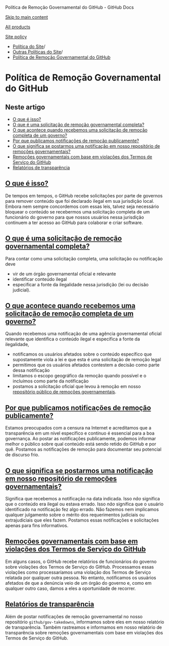 Política de Remoção Governamental do GitHub - GitHub Docs

[Skip to main content](#main-content)

[All products](/pt)

[Site policy](/site-policy)

* [Política do Site](/pt/site-policy)/
* [Outras Políticas do Site](/pt/site-policy/other-site-policies)/
* [Política de Remoção Governamental do GitHub](/pt/site-policy/other-site-policies/github-government-takedown-policy)

Política de Remoção Governamental do GitHub
==========

Neste artigo
----------

* [O que é isso?](#what-is-this)
* [O que é uma solicitação de remoção governamental completa?](#what-is-a-complete-government-takedown-request)
* [O que acontece quando recebemos uma solicitação de remoção completa de um governo?](#what-happens-when-we-receive-a-complete-takedown-request-from-a-government)
* [Por que publicamos notificações de remoção publicamente?](#why-do-we-publicly-post-takedown-notices)
* [O que significa se postarmos uma notificação em nosso repositório de remoções governamentais?](#what-does-it-mean-if-we-post-a-notice-in-our-gov-takedowns-repository)
* [Remoções governamentais com base em violações dos Termos de Serviço do GitHub](#government-takedowns-based-on-violations-of-githubs-terms-of-service)
* [Relatórios de transparência](#transparency-reporting)

[O que é isso?](#what-is-this)
----------

De tempos em tempos, o GitHub recebe solicitações por parte de governos para remover conteúdo que foi declarado ilegal em sua jurisdição local. Embora nem sempre concordemos com essas leis, talvez seja necessário bloquear o conteúdo se recebermos uma solicitação completa de um funcionário do governo para que nossos usuários nessa jurisdição continuem a ter acesso ao GitHub para colaborar e criar software.

[O que é uma solicitação de remoção governamental completa?](#what-is-a-complete-government-takedown-request)
----------

Para contar como uma solicitação completa, uma solicitação ou notificação deve

* vir de um órgão governamental oficial e relevante
* identificar conteúdo ilegal
* especificar a fonte da ilegalidade nessa jurisdição (lei ou decisão judicial).

[O que acontece quando recebemos uma solicitação de remoção completa de um governo?](#what-happens-when-we-receive-a-complete-takedown-request-from-a-government)
----------

Quando recebemos uma notificação de uma agência governamental oficial relevante que identifica o conteúdo ilegal e especifica a fonte da ilegalidade,

* notificamos os usuários afetados sobre o conteúdo específico que supostamente viola a lei e que esta é uma solicitação de remoção legal
* permitimos que os usuários afetados contestem a decisão como parte dessa notificação
* limitamos o escopo geográfico da remoção quando possível e o incluímos como parte da notificação
* postamos a solicitação oficial que levou à remoção em nosso [repositório público de remoções governamentais](https://github.com/github/gov-takedowns).

[Por que publicamos notificações de remoção publicamente?](#why-do-we-publicly-post-takedown-notices)
----------

Estamos preocupados com a censura na Internet e acreditamos que a transparência em um nível específico e contínuo é essencial para a boa governança. Ao postar as notificações publicamente, podemos informar melhor o público sobre qual conteúdo está sendo retido do GitHub e por quê. Postamos as notificações de remoção para documentar seu potencial de discurso frio.

[O que significa se postarmos uma notificação em nosso repositório de remoções governamentais?](#what-does-it-mean-if-we-post-a-notice-in-our-gov-takedowns-repository)
----------

Significa que recebemos a notificação na data indicada. Isso *não* significa que o conteúdo era ilegal ou estava errado. Isso *não* significa que o usuário identificado na notificação fez algo errado. Não fazemos nem implicamos qualquer julgamento sobre o mérito dos requerimentos judiciais ou extrajudiciais que eles fazem. Postamos essas notificações e solicitações apenas para fins informativos.

[Remoções governamentais com base em violações dos Termos de Serviço do GitHub](#government-takedowns-based-on-violations-of-githubs-terms-of-service)
----------

Em alguns casos, o GitHub recebe relatórios de funcionários do governo sobre violações dos Termos de Serviço do GitHub. Processamos essas violações como processaríamos uma violação dos Termos de Serviço relatada por qualquer outra pessoa. No entanto, notificamos os usuários afetados de que a denúncia veio de um órgão do governo e, como em qualquer outro caso, damos a eles a oportunidade de recorrer.

[Relatórios de transparência](#transparency-reporting)
----------

Além de postar notificações de remoção governamental no nosso repositório `github/gov-takedowns`, informamos sobre eles em nosso relatório de transparência. Também rastreamos e informamos em nosso relatório de transparência sobre remoções governamentais com base em violações dos Termos de Serviço do GitHub.

